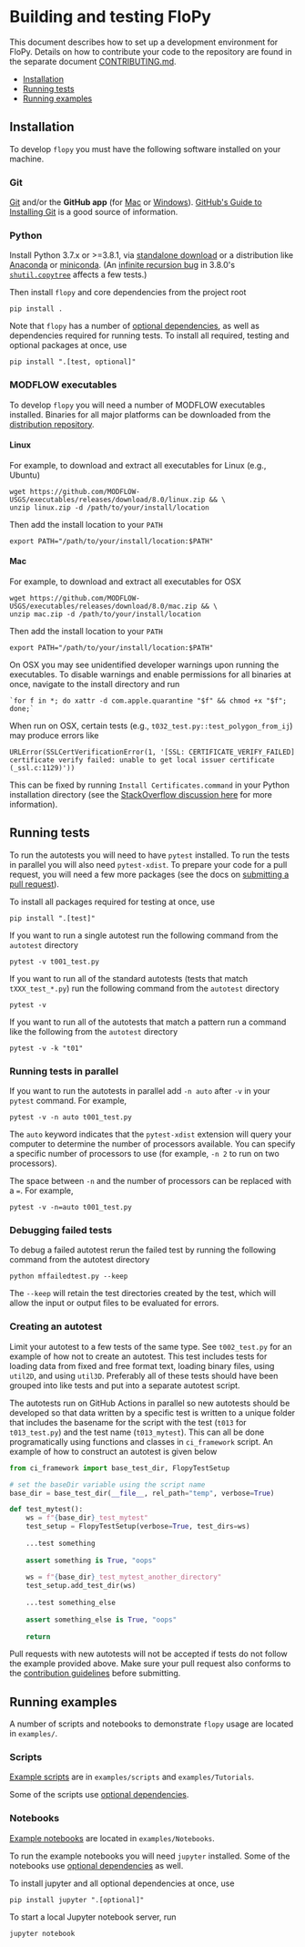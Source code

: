 # Building and testing FloPy

This document describes how to set up a development environment for FloPy. Details on how to contribute your code to the repository are found in the separate document [CONTRIBUTING.md](CONTRIBUTING.md).

- [Installation](#installation)
- [Running tests](#running-tests)
- [Running examples](#running-examples)

## Installation

To develop `flopy` you must have the following software installed on your machine.

### Git

[Git](https://git-scm.com) and/or the **GitHub app** (for [Mac](https://mac.github.com) or [Windows](https://windows.github.com)).
[GitHub's Guide to Installing Git](https://help.github.com/articles/set-up-git) is a good source of information.

### Python

Install Python 3.7.x or >=3.8.1, via [standalone download](https://www.python.org/downloads/) or a distribution like [Anaconda](https://www.anaconda.com/products/individual) or [miniconda](https://docs.conda.io/en/latest/miniconda.html). (An [infinite recursion bug](https://github.com/python/cpython/pull/17098) in 3.8.0's [`shutil.copytree`](https://github.com/python/cpython/commit/65c92c5870944b972a879031abd4c20c4f0d7981) affects a few tests.)

Then install `flopy` and core dependencies from the project root

    pip install .

Note that `flopy` has a number of [optional dependencies](docs/flopy_method_dependencies.md), as well as dependencies required for running tests. To install all required, testing and optional packages at once, use

    pip install ".[test, optional]"

### MODFLOW executables

To develop `flopy` you will need a number of MODFLOW executables installed. Binaries for all major platforms can be downloaded from the [distribution repository](https://github.com/MODFLOW-USGS/executables).

#### Linux

For example, to download and extract all executables for Linux (e.g., Ubuntu)

```shell
wget https://github.com/MODFLOW-USGS/executables/releases/download/8.0/linux.zip && \
unzip linux.zip -d /path/to/your/install/location
```

Then add the install location to your `PATH`

    export PATH="/path/to/your/install/location:$PATH"

#### Mac

For example, to download and extract all executables for OSX

```shell
wget https://github.com/MODFLOW-USGS/executables/releases/download/8.0/mac.zip && \
unzip mac.zip -d /path/to/your/install/location
```

Then add the install location to your `PATH`

    export PATH="/path/to/your/install/location:$PATH"

On OSX you may see unidentified developer warnings upon running the executables. To disable warnings and enable permissions for all binaries at once, navigate to the install directory and run

    `for f in *; do xattr -d com.apple.quarantine "$f" && chmod +x "$f"; done;`

When run on OSX, certain tests (e.g., `t032_test.py::test_polygon_from_ij`) may produce errors like

```shell
URLError(SSLCertVerificationError(1, '[SSL: CERTIFICATE_VERIFY_FAILED] certificate verify failed: unable to get local issuer certificate (_ssl.c:1129)'))
```

This can be fixed by running `Install Certificates.command` in your Python installation directory (see the [StackOverflow discussion here](https://stackoverflow.com/a/58525755/6514033) for more information).

## Running tests

To run the autotests you will need to have `pytest` installed. To run the tests in parallel you will also need `pytest-xdist`. To prepare your code for a pull request, you will need a few more packages (see the docs on [submitting a pull request](CONTRIBUTING.md)).

To install all packages required for testing at once, use

    pip install ".[test]"

If you want to run a single autotest run the following command from the 
`autotest` directory

    pytest -v t001_test.py

If you want to run all of the standard autotests (tests that match 
`tXXX_test_*.py`) run the following command from the `autotest` directory

    pytest -v 

If you want to run all of the autotests that match a pattern run a command like the following
from the `autotest` directory

    pytest -v -k "t01"

### Running tests in parallel

If you want to run the autotests in parallel add `-n auto` after `-v` in your
`pytest` command. For example,

    pytest -v -n auto t001_test.py

The `auto` keyword indicates that the `pytest-xdist` extension will query your 
computer to determine the number of processors available. You can specify a 
specific number of processors to use (for example, `-n 2` to run on two 
processors). 

The space between `-n` and the number of processors can be replaced with a
`=`. For example,

    pytest -v -n=auto t001_test.py

### Debugging failed tests

To debug a failed autotest rerun the failed test by running the following command from the autotest directory

    python mffailedtest.py --keep

The `--keep` will retain the test directories created by the test, which will allow the input or output files to be evaluated for errors.

### Creating an autotest

Limit your autotest to a few tests of the same type. See `t002_test.py` for 
an example of how not to create an autotest. This test includes tests for 
loading data from fixed and free format text, loading binary files, using 
`util2D`, and using `util3D`. Preferably all of these tests should have 
been grouped into like tests and put into a separate autotest script.  

The autotests run on GitHub Actions in parallel so new autotests should be
developed so that data written by a specific test is written to a 
unique folder that includes the basename for the script with the test (`t013` 
for `t013_test.py`) and the test name (`t013_mytest`). This can all be done
programatically using functions and classes in `ci_framework` script. An
example of how to construct an autotest is given below

```python
from ci_framework import base_test_dir, FlopyTestSetup

# set the baseDir variable using the script name
base_dir = base_test_dir(__file__, rel_path="temp", verbose=True)

def test_mytest():
    ws = f"{base_dir}_test_mytest"
    test_setup = FlopyTestSetup(verbose=True, test_dirs=ws)
    
    ...test something
    
    assert something is True, "oops"
    
    ws = f"{base_dir}_test_mytest_another_directory"
    test_setup.add_test_dir(ws)
    
    ...test something_else
    
    assert something_else is True, "oops"
    
    return

```

Pull requests with new autotests will not be accepted if tests do not follow
the example provided above. Make sure your pull request also conforms to the [contribution guidelines](CONTRIBUTING.md) before submitting.

## Running examples

A number of scripts and notebooks to demonstrate `flopy` usage are located in `examples/`.

### Scripts

[Example scripts](docs/script_examples.md) are in `examples/scripts` and `examples/Tutorials`.

Some of the scripts use [optional dependencies](docs/flopy_method_dependencies.md).

### Notebooks

[Example notebooks](docs/notebook_examples.md) are located in `examples/Notebooks`.

To run the example notebooks you will need `jupyter` installed. Some of the notebooks use [optional dependencies](docs/flopy_method_dependencies.md) as well.

To install jupyter and all optional dependencies at once, use

    pip install jupyter ".[optional]"

To start a local Jupyter notebook server, run

    jupyter notebook
